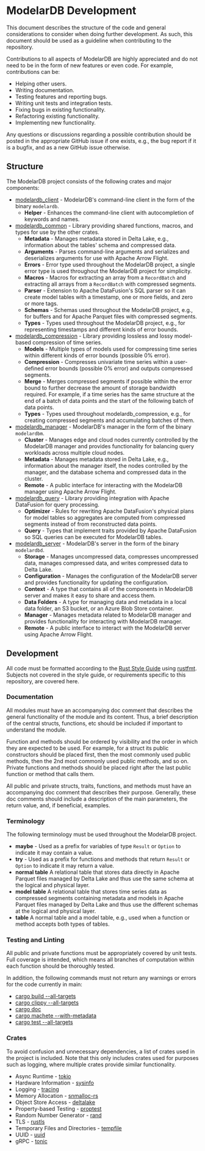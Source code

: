 # ModelarDB Development
This document describes the structure of the code and general considerations to consider when doing further development.
As such, this document should be used as a guideline when contributing to the repository.

Contributions to all aspects of ModelarDB are highly appreciated and do not need to be in the form of new features or even code.
For example, contributions can be:

- Helping other users.
- Writing documentation.
- Testing features and reporting bugs.
- Writing unit tests and integration tests.
- Fixing bugs in existing functionality.
- Refactoring existing functionality.
- Implementing new functionality.

Any questions or discussions regarding a possible contribution should be posted in the appropriate GitHub issue if
one exists, e.g., the bug report if it is a bugfix, and as a new GitHub issue otherwise.

## Structure
The ModelarDB project consists of the following crates and major components:

- [modelardb_client](/crates/modelardb_client) - ModelarDB's command-line client in the form of the binary `modelardb`.
  - **Helper** - Enhances the command-line client with autocompletion of keywords and names.
- [modelardb_common](/crates/modelardb_common) - Library providing shared functions, macros, and types for use by the other crates.
  - **Metadata** - Manages metadata stored in Delta Lake, e.g., information about the tables' schema and compressed data.
  - **Arguments** - Parses command-line arguments and serializes and deserializes arguments for use with Apache Arrow Flight.
  - **Errors** - Error type used throughout the ModelarDB project, a single error type is used throughout the ModelarDB project for simplicity.
  - **Macros** - Macros for extracting an array from a `RecordBatch` and extracting all arrays from a `RecordBatch` with compressed segments.
  - **Parser** - Extension to Apache DataFusion's SQL parser so it can create model tables with a timestamp, one or more fields, and zero or more tags.
  - **Schemas** - Schemas used throughout the ModelarDB project, e.g., for buffers and for Apache Parquet files with compressed segments.
  - **Types** - Types used throughout the ModelarDB project, e.g., for representing timestamps and different kinds of error bounds.
- [modelardb_compression](/crates/modelardb_compression) - Library providing lossless and lossy model-based compression of time series.
  - **Models** - Multiple types of models used for compressing time series within different kinds of error bounds (possible 0% error).
  - **Compression** - Compresses univariate time series within a user-defined error bounds (possible 0% error) and outputs compressed segments.
  - **Merge** - Merges compressed segments if possible within the error bound to further decrease the amount of storage bandwidth required.
  For example, if a time series has the same structure at the end of a batch of data points and the start of the following batch of data points.
  - **Types** - Types used throughout modelardb_compression, e.g., for creating compressed segments and accumulating batches of them.
- [modelardb_manager](/crates/modelardb_manager) - ModelarDB's manager in the form of the binary `modelardbm`.
  - **Cluster** - Manages edge and cloud nodes currently controlled by the ModelarDB manager and provides functionality for balancing
  query workloads across multiple cloud nodes.
  - **Metadata** - Manages metadata stored in Delta Lake, e.g., information about the manager itself, the nodes controlled by the manager,
  and the database schema and compressed data in the cluster.
  - **Remote** - A public interface for interacting with the ModelarDB manager using Apache Arrow Flight.
- [modelardb_query](/crates/modelardb_query) - Library providing integration with Apache DataFusion for query processing.
  - **Optimizer** - Rules for rewriting Apache DataFusion's physical plans for model tables so aggregates are computed from compressed segments
  instead of from reconstructed data points.
  - **Query** - Types that implement traits provided by Apache DataFusion so SQL queries can be executed for ModelarDB tables.
- [modelardb_server](/crates/modelardb_server) - ModelarDB's server in the form of the binary `modelardbd`.
  - **Storage** - Manages uncompressed data, compresses uncompressed data, manages compressed data, and writes compressed data to Delta Lake.
  - **Configuration** - Manages the configuration of the ModelarDB server and provides functionality for updating the configuration.
  - **Context** - A type that contains all of the components in ModelarDB server and makes it easy to share and access them.
  - **Data Folders** - A type for managing data and metadata in a local data folder, an S3 bucket, or an Azure Blob Store container.
  - **Manager** - Manages metadata related to ModelarDB manager and provides functionality for interacting with ModelarDB manager.
  - **Remote** - A public interface to interact with the ModelarDB server using Apache Arrow Flight.

## Development
All code must be formatted according to the [Rust Style Guide](https://github.com/rust-dev-tools/fmt-rfcs/blob/master/guide/guide.md)
using [rustfmt](https://github.com/rust-lang/rustfmt). Subjects not covered in the style guide, or requirements specific
to this repository, are covered here.

### Documentation
All modules must have an accompanying doc comment that describes the general functionality of the module and its content.
Thus, a brief description of the central structs, functions, etc should be included if important to understand the module.

Function and methods should be ordered by visibility and the order in which they are expected to be used. For example, for a struct
its public constructors should be placed first, then the most commonly used public methods, then the 2nd most commonly used public
methods, and so on. Private functions and methods should be placed right after the last public function or method that calls them.

All public and private structs, traits, functions, and methods must have an accompanying doc comment that describes their purpose.
Generally, these doc comments should include a description of the main parameters, the return value, and, if beneficial, examples.

### Terminology
The following terminology must be used throughout the ModelarDB project.

- **maybe** - Used as a prefix for variables of type `Result` or `Option` to indicate it may contain a value.
- **try** - Used as a prefix for functions and methods that return `Result` or `Option` to indicate it may return a value.
- **normal table** A relational table that stores data directly in Apache Parquet files managed by Delta Lake and thus
use the same schema at the logical and physical layer.
- **model table** A relational table that stores time series data as compressed segments containing metadata and models
in Apache Parquet files managed by Delta Lake and thus use the different schemas at the logical and physical layer.
- **table** A normal table and a model table, e.g., used when a function or method accepts both types of tables.

### Testing and Linting
All public and private functions must be appropriately covered by unit tests. Full coverage is intended, which means all
branches of computation within each function should be thoroughly tested.

In addition, the following commands must not return any warnings or errors for the code currently in main:
- [cargo build --all-targets](https://doc.rust-lang.org/cargo/commands/cargo-build.html)
- [cargo clippy --all-targets](https://github.com/rust-lang/rust-clippy)
- [cargo doc](https://doc.rust-lang.org/cargo/commands/cargo-doc.html)
- [cargo machete --with-metadata](https://github.com/bnjbvr/cargo-machete)
- [cargo test --all-targets](https://doc.rust-lang.org/cargo/commands/cargo-test.html)

### Crates
To avoid confusion and unnecessary dependencies, a list of crates used in the project is included. Note that this only
includes crates used for purposes such as logging, where multiple crates provide similar functionality.

- Async Runtime - [tokio](https://crates.io/crates/tokio)
- Hardware Information - [sysinfo](https://crates.io/crates/sysinfo)
- Logging - [tracing](https://crates.io/crates/tracing)
- Memory Allocation - [snmalloc-rs](https://crates.io/crates/snmalloc-rs)
- Object Store Access - [deltalake](https://crates.io/crates/deltalake)
- Property-based Testing - [proptest](https://crates.io/crates/proptest)
- Random Number Generator - [rand](https://crates.io/crates/rand)
- TLS - [rustls](https://crates.io/crates/rustls)
- Temporary Files and Directories - [tempfile](https://crates.io/crates/tempfile)
- UUID - [uuid](https://crates.io/crates/uuid)
- gRPC - [tonic](https://crates.io/crates/tonic)
